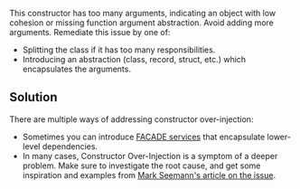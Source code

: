 This constructor has too many arguments, indicating an object with low cohesion or missing function argument abstraction. Avoid adding more arguments. Remediate this issue by one of:

- Splitting the class if it has too many responsibilities.
- Introducing an abstraction (class, record, struct, etc.) which encapsulates the arguments. 

## Solution

There are multiple ways of addressing constructor over-injection:

- Sometimes you can introduce 
[FACADE services](https://en.wikipedia.org/wiki/Facade_pattern) that encapsulate lower-level dependencies.
- In many cases, Constructor Over-Injection is a symptom of a deeper problem. 
Make sure to investigate the root cause, and get some inspiration and examples from 
[Mark Seemann's article on the issue](https://blog.ploeh.dk/2018/08/27/on-constructor-over-injection/).



